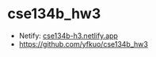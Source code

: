 # cse134b_hw3

- Netify: [cse134b-h3.netlify.app](https://cse134b-h3.netlify.app/)
- https://github.com/yfkuo/cse134b_hw3

